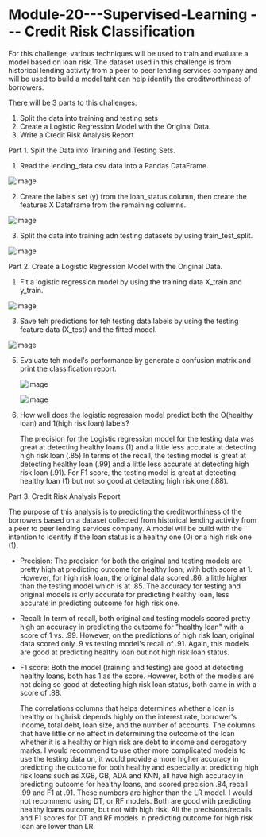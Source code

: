 # Module-20---Supervised-Learning --- Credit Risk Classification 

For this challenge, various techniques will be used to train and evaluate a model based on loan risk. The dataset used in this challenge is from historical lending activity from a peer to peer lending services company and will be used to build a model taht can help identify the creditworthiness of borrowers. 

There will be 3 parts to this challenges: 

1) Split the data into training and testing sets
2) Create a Logistic Regression Model with the Original Data.
3) Write a Credit Risk Analysis Report


Part 1. Split the Data into Training and Testing Sets. 
  1. Read the lending_data.csv data into a Pandas DataFrame.
    

![image](https://github.com/AnnLy2023/Module-20---Supervised-Learning/assets/129100456/7ca9a545-cdf6-40ee-9b0c-8512ebe652a7)

  2. Create the labels set (y) from the loan_status column, then create the features X Dataframe from the remaining columns.
     
![image](https://github.com/AnnLy2023/Module-20---Supervised-Learning/assets/129100456/6fa32ba6-2305-40ce-9124-ac84750f4bdc)

  3. Split the data into training adn testing datasets by using train_test_split.
     
![image](https://github.com/AnnLy2023/Module-20---Supervised-Learning/assets/129100456/c069e35b-d225-4cd1-a737-00836d4be968)


Part 2. Create a Logistic Regression Model with the Original Data. 
  1. Fit a logistic regression model by using the training data X_train and y_train.
     
  ![image](https://github.com/AnnLy2023/Module-20---Supervised-Learning/assets/129100456/ed9242d5-d03d-4e11-928d-12c5f467ba7e)
  
  3. Save teh predictions for teh testing data labels by using the testing feature data (X_test) and the fitted model.

  ![image](https://github.com/AnnLy2023/Module-20---Supervised-Learning/assets/129100456/75a70705-8e15-48f9-ae8b-cfe342fc9187)
  
  5. Evaluate teh model's performance by generate a confusion matrix and print the classification report.
     
     ![image](https://github.com/AnnLy2023/Module-20---Supervised-Learning/assets/129100456/5a716fd9-3414-4d14-8952-641beed50b4f)
     
     ![image](https://github.com/AnnLy2023/Module-20---Supervised-Learning/assets/129100456/41d8b314-7477-4886-ac8f-9e1dc115f99d)
     
  7. How well does the logistic regression model predict both the O(healthy loan) and 1(high risk loan) labels?

     The precision for the Logistic regression model for the testing data was great at detecting healthy loans (1) and a little less accurate at detecting high risk loan (.85) In terms of the recall, the testing model is great at detecting healthy loan (.99) and a little less accurate at detecting high risk loan (.91). For F1 score, the testing model is great at detecting healthy loan (1) but not so good at detecting high risk one (.88).

Part 3. Credit Risk Analysis Report

  The purpose of this analysis is to predicting the creditworthiness of the borrowers based on a dataset collected from historical lending activity from a peer to peer lending services company. A model will be build with the intention to identify if the loan status is a healthy one (0) or a high risk one (1). 
  - Precision: The precision for both the original and testing models are pretty high at predicting outcome for healthy loan, with both score at 1. However, for high risk loan, the original data scored .86, a little higher than the testing model which is at .85. The accuracy for testing and original models is only accurate for predicting healthy loan, less accurate in predicting outcome for high risk one.
  - Recall: In term of recall, both original and testing models scored pretty high on accuracy in predicting the outcome for "healthy loan" with a score of 1 vs. .99. However, on the predictions of high risk loan, original data scored only .9 vs testing model's recall of .91. Again, this models are good at predicting healthy loan but not high risk loan status.
  - F1 score: Both the model (training and testing) are good at detecting healthy loans, both has 1 as the score. However, both of the models are not doing so good at detecting high risk loan status, both came in with a score of .88.

    The correlations columns that helps determines whether a loan is healthy or highrisk depends highly on the interest rate, borrower's income, total debt, loan size, and the number of accounts. The columns that have little or no affect in determining the outcome of the loan whether it is a healthy or high risk are debt to income and derogatory marks. 
    I would recommend to use other more complicated models to use the testing data on, it would provide a more higher accuracy in predicting the outcome for both healthy and especially at predicting high risk loans such as XGB, GB, ADA and KNN, all have high accuracy in predicting outcome for healthy loans, and scored precision .84, recall .99 and F1 at .91. These numbers are higher than the LR model. I would not recommend using DT, or RF models. Both are good with predicting healthy loans outcome, but not with high risk. All the precisions/recalls and F1 scores for DT and RF models in predicting outcome for high risk loan are lower than LR.




     

 
   


